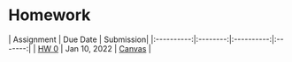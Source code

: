 # Homework

| Assignment | Due Date | Submission|
|:----------:|:--------:|:----------:|:-------:|
| [HW 0](/hw0/) | Jan 10, 2022 | [Canvas](https://canvas.rice.edu/courses/48366/assignments/231438) |

